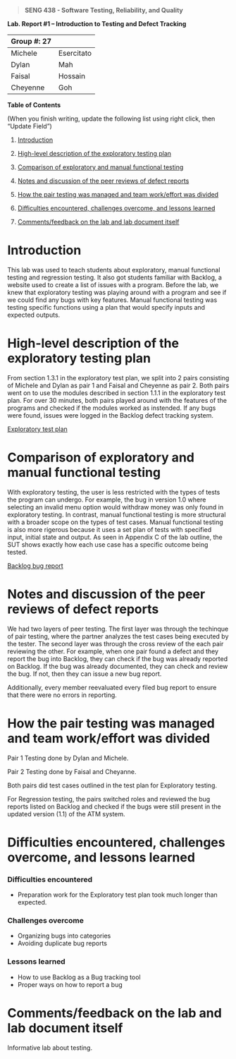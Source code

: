 >   **SENG 438 - Software Testing, Reliability, and Quality**

**Lab. Report \#1 – Introduction to Testing and Defect Tracking**

| Group \#: 27  |   |
|-----------------|---|
| Michele  | Esercitato  |
| Dylan  | Mah  |
| Faisal  | Hossain  |
| Cheyenne  | Goh  |


**Table of Contents**

(When you finish writing, update the following list using right click, then
“Update Field”)

1. [Introduction](#introduction)

2. [High-level description of the exploratory testing plan](#high-level-description-of-the-exploratory-testing-plan)

3. [Comparison of exploratory and manual functional testing](#comparison-of-exploratory-and-manual-functional-testing)

4. [Notes and discussion of the peer reviews of defect reports](#notes-and-discussion-of-the-peer-reviews-of-defect-reports)

5. [How the pair testing was managed and team work/effort was divided](#how-the-pair-testing-was-managed-and-team-work/effort-was-divided)

6. [Difficulties encountered, challenges overcome, and lessons learned](#difficulties-encountered,-challenges-overcome,-and-lessons-learned)

7. [Comments/feedback on the lab and lab document itself](#comments/feedback-on-the-lab-and-lab-document-itself)

# Introduction
 
This lab was used to teach students about exploratory, manual functional testing and regression testing. It also got students familiar with Backlog, a website used to create a list of issues with a program. Before the lab, we knew that exploratory testing was playing around with a program and see if we could find any bugs with key features. Manual functional testing was testing specific functions using a plan that would specify inputs and expected outputs.


# High-level description of the exploratory testing plan

From section 1.3.1 in the exploratory test plan, we split into 2 pairs consisting of Michele and Dylan as pair 1 and Faisal and Cheyenne as pair 2. Both pairs went on to use the modules described in section 1.1.1 in the exploratory test plan. For over 30 minutes, both pairs played around with the features of the programs and checked if the modules worked as instended. If any bugs were found, issues were logged in the Backlog defect tracking system. 

[Exploratory test plan](https://github.com/seng438-winter-2022/seng438-a1-Mik-Ese/blob/main/Assignment%201%20-%20Test%20Plan.pdf)


# Comparison of exploratory and manual functional testing

With exploratory testing, the user is less restricted with the types of tests the program can undergo. For example, the bug in version 1.0 where selecting an invalid menu option would withdraw money was only found in exploratory testing. In contrast, manual functional testing is more structural with a broader scope on the types of test cases. Manual functional testing is also more rigerous because it uses a set plan of tests with specified input, initial state and output. As seen in Appendix C of the lab outline, the SUT shows exactly how each use case has a specific outcome being tested.

[Backlog bug report](https://github.com/seng438-winter-2022/seng438-a1-Mik-Ese/blob/main/Backlog-Issues-20220124-0713.xlsx)


# Notes and discussion of the peer reviews of defect reports

We had two layers of peer testing. The first layer was through the techinque of pair testing, where the partner analyzes the test cases being executed by the tester. The second layer was through the cross review of the each pair reviewing the other. For example, when one pair found a defect and they report the bug into Backlog, they can check if the bug was already reported on Backlog. If the bug was already documented, they can check and review the bug. If not, then they can issue a new bug report.

Additionally, every member reevaluated every filed bug report to ensure that there were no errors in reporting. 


# How the pair testing was managed and team work/effort was divided 

Pair 1 Testing done by Dylan and Michele. 

Pair 2 Testing done by Faisal and Cheyanne.

Both pairs did test cases outlined in the test plan for Exploratory testing. 

For Regression testing, the pairs switched roles and reviewed the bug reports listed on Backlog and checked if the bugs were still present in the updated version (1.1) of the ATM system.


# Difficulties encountered, challenges overcome, and lessons learned

### Difficulties encountered
- Preparation work for the Exploratory test plan took much longer than expected.


### Challenges overcome
- Organizing bugs into categories
- Avoiding duplicate bug reports


### Lessons learned
- How to use Backlog as a Bug tracking tool
- Proper ways on how to report a bug

# Comments/feedback on the lab and lab document itself
Informative lab about testing.
